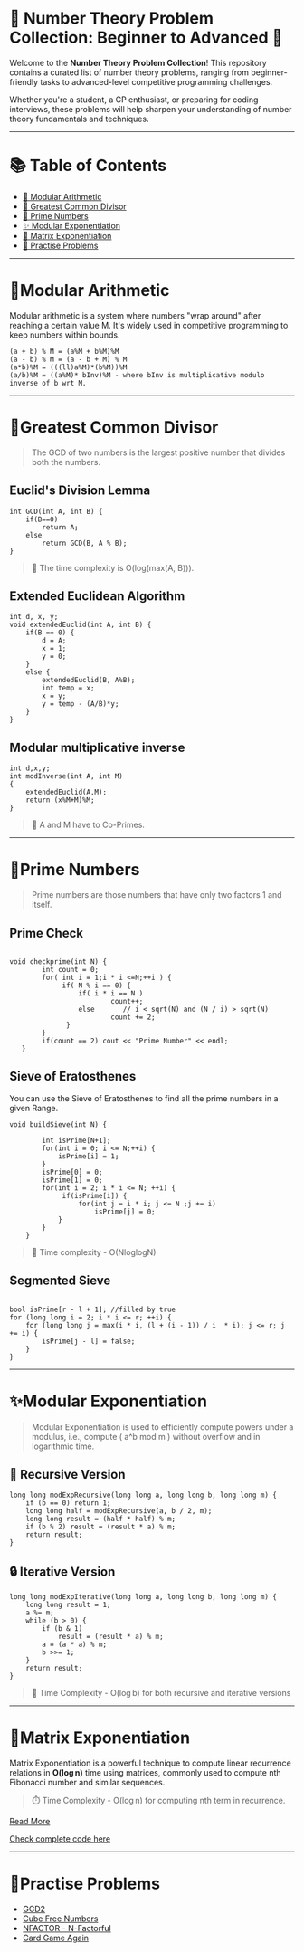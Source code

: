 # 🔢 Number Theory Problem Collection: Beginner to Advanced 🚀

Welcome to the **Number Theory Problem Collection**! This repository contains a curated list of number theory problems, ranging from beginner-friendly tasks to advanced-level competitive programming challenges.

Whether you're a student, a CP enthusiast, or preparing for coding interviews, these problems will help sharpen your understanding of number theory fundamentals and techniques.

---

# 📚 Table of Contents

- [👒 Modular Arithmetic](#modular-arithmetic)
- [🧮 Greatest Common Divisor](#greatest-common-divisor)
- [🧠 Prime Numbers](#prime-numbers)
- [✨ Modular Exponentiation](#modular-exponentiation)
- [🎵 Matrix Exponentiation](#matrix-exponentiation)
- [💎 Practise Problems](#practise-problems)


---

# 👒Modular Arithmetic

Modular arithmetic is a system where numbers "wrap around" after reaching a certain value M. It's widely used in competitive programming to keep numbers within bounds.

```
(a + b) % M = (a%M + b%M)%M
(a - b) % M = (a - b + M) % M
(a*b)%M = (((ll)a%M)*(b%M))%M
(a/b)%M = ((a%M)* bInv)%M - where bInv is multiplicative modulo inverse of b wrt M.

```

---

# 🧮Greatest Common Divisor

> The GCD of two numbers is the largest positive number that divides both the numbers.

## Euclid's Division Lemma

```
int GCD(int A, int B) {
    if(B==0)
        return A;
    else
        return GCD(B, A % B);
}

```

> 🧠 The time complexity is O(log(max(A, B))).


## Extended Euclidean Algorithm

```
int d, x, y;
void extendedEuclid(int A, int B) {
    if(B == 0) {
        d = A;
        x = 1;
        y = 0;
    }
    else {
        extendedEuclid(B, A%B);
        int temp = x;
        x = y;
        y = temp - (A/B)*y;
    }
}

```

## Modular multiplicative inverse

```
int d,x,y;
int modInverse(int A, int M)
{
    extendedEuclid(A,M);
    return (x%M+M)%M;  
}

```

> 🧠 A and M have to Co-Primes.

---

# 🚁Prime Numbers

> Prime numbers are those numbers that have only two factors 1 and itself.

## Prime Check

```

void checkprime(int N) {
        int count = 0;
        for( int i = 1;i * i <=N;++i ) {
             if( N % i == 0) {
                 if( i * i == N )
                         count++;
                 else       // i < sqrt(N) and (N / i) > sqrt(N)
                         count += 2;
              }
        }
        if(count == 2) cout << "Prime Number" << endl;
   }

```

## Sieve of Eratosthenes

You can use the Sieve of Eratosthenes to find all the prime numbers in a given Range.

```
void buildSieve(int N) {

        int isPrime[N+1];
        for(int i = 0; i <= N;++i) {
            isPrime[i] = 1;
        }
        isPrime[0] = 0;
        isPrime[1] = 0;
        for(int i = 2; i * i <= N; ++i) {
             if(isPrime[i]) {               
                 for(int j = i * i; j <= N ;j += i)
                     isPrime[j] = 0;
            }
        }
    }

```

> 🧠 Time complexity - O(NloglogN)

## Segmented Sieve

```

bool isPrime[r - l + 1]; //filled by true
for (long long i = 2; i * i <= r; ++i) {
    for (long long j = max(i * i, (l + (i - 1)) / i  * i); j <= r; j += i) {
        isPrime[j - l] = false;
    }
}

```

---

# ✨Modular Exponentiation

> Modular Exponentiation is used to efficiently compute powers under a modulus, i.e., compute \( a^b mod m \) without overflow and in logarithmic time.

## 🎻 Recursive Version

```
long long modExpRecursive(long long a, long long b, long long m) {
    if (b == 0) return 1;
    long long half = modExpRecursive(a, b / 2, m);
    long long result = (half * half) % m;
    if (b % 2) result = (result * a) % m;
    return result;
}
```

## 🔒 Iterative Version

```
long long modExpIterative(long long a, long long b, long long m) {
    long long result = 1;
    a %= m;
    while (b > 0) {
        if (b & 1)
            result = (result * a) % m;
        a = (a * a) % m;
        b >>= 1;
    }
    return result;
}
```

> 🧠 Time Complexity - O(log b) for both recursive and iterative versions


--- 

# 🎵Matrix Exponentiation

Matrix Exponentiation is a powerful technique to compute linear recurrence relations in **O(log n)** time using matrices, commonly used to compute nth Fibonacci number and similar sequences.

> ⏱️ Time Complexity - O(log n) for computing nth term in recurrence.

[Read More](https://codeforces.com/blog/entry/67776)

[Check complete code here](./Number%20Theory/MatrixExponentiation.cpp)

---

# 💎Practise Problems

- [GCD2](http://spoj.com/problems/GCD2/)
- [Cube Free Numbers](https://www.spoj.com/problems/CUBEFR)
- [NFACTOR - N-Factorful](https://www.spoj.com/problems/NFACTOR)
- [Card Game Again](https://codeforces.com/problemset/problem/818/E)
  

